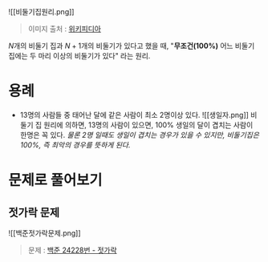 ![[비둘기집원리.png]]
> 이미지 출처 : [위키피디아](https://ko.wikipedia.org/wiki/%EB%B9%84%EB%91%98%EA%B8%B0%EC%A7%91_%EC%9B%90%EB%A6%AC)

$N$개의 비둘기 집과 $N+1$개의 비둘기가 있다고 했을 때,
"**무조건(100%)** 어느 비둘기 집에는 두 마리 이상의 비둘기가 있다" 라는 원리.

# 용례
- 13명의 사람들 중 태어난 달에 같은 사람이 최소 2명이상 있다.
	![[생일자.png]]
	비둘기 집 원리에 의하면, 13명의 사람이 있으면, 100% 생일의 달이 겹치는 사람이 한명은 꼭 있다.
	*물론 2명 일때도 생일이 겹치는 경우가 있을 수 있지만, 비둘기집은 100%, 즉 최악의 경우를 뜻하게 된다.*

# 문제로 풀어보기
## 젓가락 문제
![[백준젓가락문제.png]]
> 문제 : [백준 24228번 - 젓가락](https://www.acmicpc.net/problem/24228)









